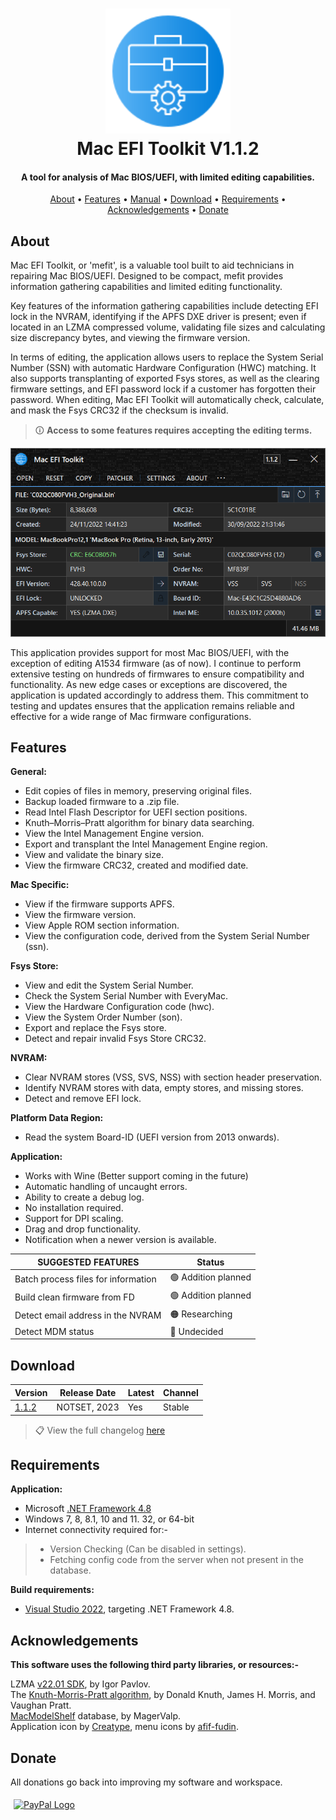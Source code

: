 <h1 align="center">
<img width="200" src="files/images/img128px.png" alt="SMCFT Logo">
<br>
Mac EFI Toolkit V1.1.2
</h1>

<h4 align="center">A tool for analysis of Mac BIOS/UEFI, with limited editing capabilities.</h4>
<p align="center">
  <a href="#about">About</a> •
  <a href="#features">Features</a> •
  <a href="MANUAL.md">Manual</a> •
  <a href="#download">Download</a> •
  <a href="#requirements">Requirements</a> •
  <a href="#acknowledgements">Acknowledgements</a> •
  <a href="#donate">Donate</a>
</p>

## About

Mac EFI Toolkit, or 'mefit', is a valuable tool built to aid technicians in repairing Mac BIOS/UEFI. Designed to be compact, mefit provides information gathering capabilities and limited editing functionality.

Key features of the information gathering capabilities include detecting EFI lock in the NVRAM, identifying if the APFS DXE driver is present; even if located in an LZMA compressed volume, validating file sizes and calculating size discrepancy bytes, and viewing the firmware version.

In terms of editing, the application allows users to replace the System Serial Number (SSN) with automatic Hardware Configuration (HWC) matching. It also supports transplanting of exported Fsys stores, as well as the clearing firmware settings, and EFI password lock if a customer has forgotten their password. When editing, Mac EFI Toolkit will automatically check, calculate, and mask the Fsys CRC32 if the checksum is invalid.

>🛈 **Access to some features requires accepting the editing terms.**

<img width="550" src="files/images/met.png" alt="MET">

This application provides support for most Mac BIOS/UEFI, with the exception of editing A1534 firmware (as of now). I continue to perform extensive testing on hundreds of firmwares to ensure compatibility and functionality. As new edge cases or exceptions are discovered, the application is updated accordingly to address them. This commitment to testing and updates ensures that the application remains reliable and effective for a wide range of Mac firmware configurations.

## Features

**General:**
- Edit copies of files in memory, preserving original files.
- Backup loaded firmware to a .zip file.
- Read Intel Flash Descriptor for UEFI section positions.
- Knuth–Morris–Pratt algorithm for binary data searching.
- View the Intel Management Engine version.
- Export and transplant the Intel Management Engine region.
- View and validate the binary size.
- View the firmware CRC32, created and modified date.

**Mac Specific:**
- View if the firmware supports APFS.
- View the firmware version.
- View Apple ROM section information.
- View the configuration code, derived from the System Serial Number (ssn).

**Fsys Store:**
- View and edit the System Serial Number.
- Check the System Serial Number with EveryMac.
- View the Hardware Configuration code (hwc).
- View the System Order Number (son).
- Export and replace the Fsys store.
- Detect and repair invalid Fsys Store CRC32.

**NVRAM:**
- Clear NVRAM stores (VSS, SVS, NSS) with section header preservation.
- Identify NVRAM stores with data, empty stores, and missing stores.
- Detect and remove EFI lock.

**Platform Data Region:**
- Read the system Board-ID (UEFI version from 2013 onwards).

**Application:**
- Works with Wine (Better support coming in the future)
- Automatic handling of uncaught errors.
- Ability to create a debug log.
- No installation required.
- Support for DPI scaling.
- Drag and drop functionality.
- Notification when a newer version is available.

| SUGGESTED FEATURES                         | Status                |
|--------------------------------------------|-----------------------|
| Batch process files for information        |🟢 Addition planned    |
| Build clean firmware from FD               |🟢 Addition planned    |
| Detect email address in the NVRAM          |🟠 Researching         |
| Detect MDM status                          |🔴 Undecided           |

## Download

| Version| Release Date| Latest | Channel |
|--------|-------------|--------|---------|
|[1.1.2](https://github.com/MuertoGB/MacEfiToolkit/releases/latest)| NOTSET, 2023 | Yes | Stable |

> 📋 View the full changelog [here](CHANGELOG.md)

## Requirements

**Application:**
- Microsoft [.NET Framework 4.8](https://dotnet.microsoft.com/en-us/download/dotnet-framework/net48)
- Windows 7, 8, 8.1, 10 and 11. 32, or 64-bit
- Internet connectivity required for:-
> - Version Checking (Can be disabled in settings).
> - Fetching config code from the server when not present in the database.

**Build requirements:**
- [Visual Studio 2022](https:/visualstudio.microsoft.com/vs/), targeting .NET Framework 4.8.

## Acknowledgements

**This software uses the following third party libraries, or resources:-**

LZMA [v22.01 SDK](https://www.7-zip.org/sdk.html), by Igor Pavlov.\
The [Knuth-Morris-Pratt algorithm](https://en.wikipedia.org/wiki/Knuth%E2%80%93Morris%E2%80%93Pratt_algorithm), by Donald Knuth, James H. Morris, and  Vaughan Pratt.\
[MacModelShelf](https://github.com/MagerValp/MacModelShelf) database, by MagerValp.\
Application icon by [Creatype](https://www.flaticon.com/free-icon/toolkit_6457096?term=toolkit&page=1&position=38&origin=search&related_id=6457096), menu icons by [afif-fudin](https://www.flaticon.com/authors/afif-fudin).

## Donate

All donations go back into improving my software and workspace.

<a href="https://www.paypal.com/donate/?hosted_button_id=Z88F3UEZB47SQ"><img width="160" src="https://www.paypalobjects.com/webstatic/mktg/Logo/pp-logo-200px.png" alt="PayPal Logo" vspace="5" hspace="5"></a>
